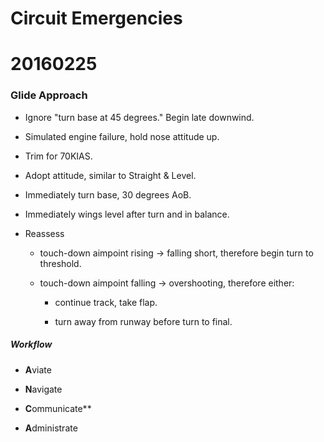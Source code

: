 # Circuit Emergencies

# 20160225

### Glide Approach

* Ignore "turn base at 45 degrees." Begin late downwind.

* Simulated engine failure, hold nose attitude up.

* Trim for 70KIAS.

* Adopt attitude, similar to Straight & Level.

* Immediately turn base, 30 degrees AoB.

* Immediately wings level after turn and in balance.

* Reassess

  * touch-down aimpoint rising -> falling short, therefore begin turn to
    threshold.

  * touch-down aimpoint falling -> overshooting, therefore either:

    * continue track, take flap.

    * turn away from runway before turn to final.

##### Workflow

* **A**viate

* **N**avigate

* **C**ommunicate**

* **A**dministrate

